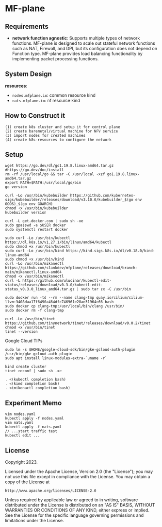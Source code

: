 # MF-plane

## Requirements

- **network function agnostic**: Supports multiple types of network functions.
  MF-plane is designed to scale out stateful network functions such as NAT,
  Firewall, and DPI, but its configuration does not depend on Function type.
  MF-plane provides load balancing functionality by implementing packet
  processing functions.

## System Design

**resources**:<br/>
- `nodes.mfplane.io`: common resource kind
- `nats.mfplane.io`: nf resource kind

## How to Construct it
```
(1) create k8s cluster and setup it for control plane
(2) create baremetal/virtual machine for NFV service
(3) import nodes for created machines
(4) create k8s-resources to configure the network
```

## Setup

```
wget https://go.dev/dl/go1.19.8.linux-amd64.tar.gz #https://go.dev/doc/install
rm -rf /usr/local/go && tar -C /usr/local -xzf go1.19.8.linux-amd64.tar.gz
export PATH=$PATH:/usr/local/go/bin
go version
```

```
curl -Lo /usr/bin/kubebuilder https://github.com/kubernetes-sigs/kubebuilder/releases/download/v3.10.0/kubebuilder_$(go env GOOS)_$(go env GOARCH)
chmod +x /usr/bin/kubebuilder
kubebuilder version
```

```
curl -L get.docker.com | sudo sh -xe
sudo gpasswd -a $USER docker
sudo systemctl restart docker
```

```
sudo curl -Lo /usr/bin/kubectl https://dl.k8s.io/v1.27.1/bin/linux/amd64/kubectl
sudo chmod +x /usr/bin/kubectl
sudo curl -Lo /usr/bin/kind https://kind.sigs.k8s.io/dl/v0.18.0/kind-linux-amd64
sudo chmod +x /usr/bin/kind
curl -Lo /usr/bin/mikanectl https://github.com/slankdev/mfplane/releases/download/branch-main/mikanectl.linux-amd64
chmod +x /usr/bin/mikanectl
curl -L https://github.com/ulucinar/kubectl-edit-status/releases/download/v0.3.0/kubectl-edit-status_v0.3.0_linux_amd64.tar.gz | sudo tar zx -C /usr/bin
```

```
sudo docker run -td --rm --name clang-tmp quay.io/cilium/cilium-llvm:3408daa17f6490a464dfc746961e28ae31964c66 bash
sudo docker cp clang-tmp:/usr/local/bin/clang /usr/bin/
sudo docker rm -f clang-tmp
```

```
curl -Lo /usr/bin/tinet https://github.com/tinynetwork/tinet/releases/download/v0.0.2/tinet
chmod +x /usr/bin/tinet
tinet --version
```

Google Cloud TIPs
```
sudo ln -s $HOME/google-cloud-sdk/bin/gke-gcloud-auth-plugin /usr/bin/gke-gcloud-auth-plugin
sudo apt install linux-modules-extra-`uname -r`
```

```
kind create cluster
tinet reconf | sudo sh -xe
```

```
. <(kubectl completion bash)
. <(kind completion bash)
. <(mikenactl completion bash)
```

## Experiment Memo

```
vim nodes.yaml
kubectl apply -f nodes.yaml
vim nats.yaml
kubectl apply -f nats.yaml
// ...start traffic test
kubectl edit ...
```

## License

Copyright 2023.

Licensed under the Apache License, Version 2.0 (the "License");
you may not use this file except in compliance with the License.
You may obtain a copy of the License at

    http://www.apache.org/licenses/LICENSE-2.0

Unless required by applicable law or agreed to in writing, software
distributed under the License is distributed on an "AS IS" BASIS,
WITHOUT WARRANTIES OR CONDITIONS OF ANY KIND, either express or implied.
See the License for the specific language governing permissions and
limitations under the License.

